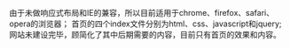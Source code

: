 由于未做响应式布局和IE的兼容，所以目前适用于chrome、firefox、safari、opera的浏览器；
首页的四个index文件分别为html、css、javascript和jquery;
网站未建设完毕，顾简化了其中后期需要的内容，目前只有首页的效果和内容。
